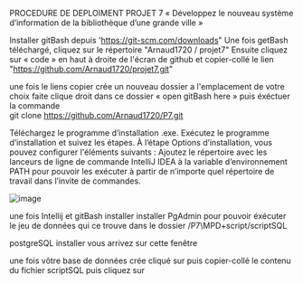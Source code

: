


PROCEDURE DE DEPLOIMENT PROJET 7 « Développez le nouveau système d’information de la bibliothèque d’une grande ville »



Installer gitBash depuis 'https://git-scm.com/downloads"
Une fois getBash téléchargé, cliquez sur le répertoire "Arnaud1720 / projet7"
Ensuite cliquez sur « code » en haut à droite de l'écran de github et copier-collé le lien "https://github.com/Arnaud1720/projet7.git"

une fois le liens copier crée un nouveau dossier a l'emplacement de votre choix faite clique droit dans ce dossier « open gitBash here » puis éxéctuer la commande  
git clone https://github.com/Arnaud1720/P7.git


Téléchargez le programme d’installation .exe.
Exécutez le programme d’installation et suivez les étapes.
À l’étape Options d’installation, vous pouvez configurer l'éléments suivants :
Ajoutez le répertoire avec les lanceurs de ligne de commande IntelliJ IDEA à la variable d’environnement PATH pour pouvoir les exécuter à partir de n’importe quel répertoire de travail dans l’invite de commandes.
 
![image](https://user-images.githubusercontent.com/53368804/133217906-868ad68a-f06c-4598-bd33-90191836853c.png)

une fois Intellij et  gitBash installer installer PgAdmin pour pouvoir éxécuter le jeu de données qui ce trouve dans le dossier /P7\MPD+script/scriptSQL 
 
 postgreSQL installer vous arrivez sur cette fenêtre

	









une fois vôtre base de données crée cliqué sur      puis copier-collé le contenu du fichier  scriptSQL puis cliquez sur         

  	





